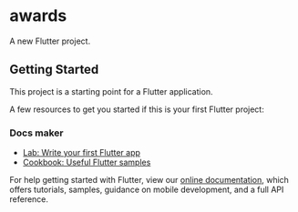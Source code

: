 # awards

A new Flutter project.

## Getting Started

This project is a starting point for a Flutter application.

A few resources to get you started if this is your first Flutter project:
### Docs maker
- [Lab: Write your first Flutter app](https://flutter.dev/docs/get-started/codelab)
- [Cookbook: Useful Flutter samples](https://flutter.dev/docs/cookbook)

For help getting started with Flutter, view our
[online documentation](https://flutter.dev/docs), which offers tutorials,
samples, guidance on mobile development, and a full API reference.
